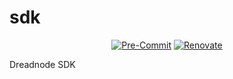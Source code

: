 # sdk

<!-- BEGIN_AUTO_BADGES -->
<div align="center">

[![Pre-Commit](https://github.com/dreadnode/python-template/actions/workflows/pre-commit.yaml/badge.svg)](https://github.com/dreadnode/python-template/actions/workflows/pre-commit.yaml)
[![Renovate](https://github.com/dreadnode/python-template/actions/workflows/renovate.yaml/badge.svg)](https://github.com/dreadnode/python-template/actions/workflows/renovate.yaml)

</div>
<!-- END_AUTO_BADGES -->
Dreadnode SDK
